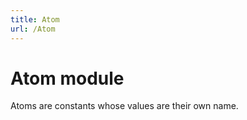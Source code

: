 ```yaml
---
title: Atom
url: /Atom
---
```


# Atom module

Atoms are constants whose values are their own name.
